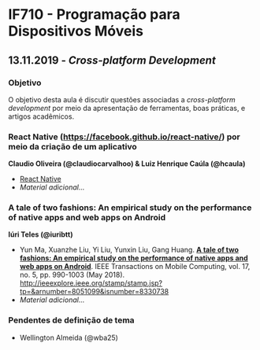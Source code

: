 # IF710 - Programação para Dispositivos Móveis

## 13.11.2019 - _Cross-platform Development_

### Objetivo

O objetivo desta aula é discutir questões associadas a _cross-platform development_ por meio da apresentação de ferramentas, boas práticas, e artigos acadêmicos. 

### React Native (https://facebook.github.io/react-native/) por meio da criação de um aplicativo
**Claudio Oliveira (@claudiocarvalhoo) & Luiz Henrique Caúla (@hcaula)**

- [React Native](https://facebook.github.io/react-native/)
- _Material adicional..._

### A tale of two fashions: An empirical study on the performance of native apps and web apps on Android
**Iúri Teles (@iuribtt)**

- Yun Ma, Xuanzhe Liu, Yi Liu, Yunxin Liu, Gang Huang. [**A tale of two fashions: An empirical study on the performance of native apps and web apps on Android**](https://ieeexplore.ieee.org/document/8051099). IEEE Transactions on Mobile Computing, vol. 17, no. 5, pp. 990-1003 (May 2018). http://ieeexplore.ieee.org/stamp/stamp.jsp?tp=&arnumber=8051099&isnumber=8330738
- _Material adicional..._

### Pendentes de definição de tema

- Wellington Almeida (@wba25)
